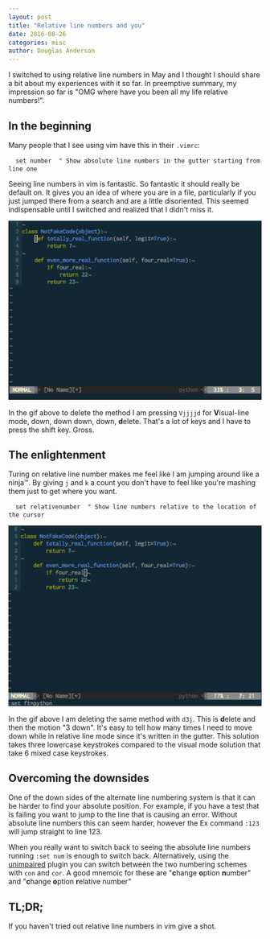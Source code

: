 ```yaml
---
layout: post
title: "Relative line numbers and you"
date: 2016-08-26
categories: misc
author: Douglas Anderson
---
```


I switched to using relative line numbers in May and I thought I should share a
bit about my experiences with it so far. In preemptive summary, my impression
so far is "OMG where have you been all my life relative numbers!".

## In the beginning

Many people that I see using vim have this in their `.vimrc`:

``` VimL
  set number  " Show absolute line numbers in the gutter starting from line one
```

Seeing line numbers in vim is fantastic. So fantastic it should really be
default on. It gives you an idea of where you are in a file, particularly if
you just jumped there from a search and are a little disoriented. This seemed
indispensable until I switched and realized that I didn't miss it.

![Absolute line numbers](/static/img/relative_line_numbers_absolute.gif)

In the gif above to delete the method I am pressing `Vjjjjd` for **V**isual-line
mode, down, down down, down, **d**elete. That's a lot of keys and I have to press
the shift key. Gross.

## The enlightenment

Turing on relative line number makes me feel like I am jumping around like a
ninja&trade;. By giving `j` and `k` a count you don't have to feel like you're
mashing them just to get where you want.

``` VimL
  set relativenumber  " Show line numbers relative to the location of the cursor
```

![Relative line numbers](/static/img/relative_line_numbers_relative.gif)

In the gif above I am deleting the same method with `d3j`. This is **d**elete and
then the motion "3 down". It's easy to tell how many times I need to move down
while in relative line mode since it's written in the gutter. This solution
takes three lowercase keystrokes compared to the visual mode solution that take
6 mixed case keystrokes.

## Overcoming the downsides

One of the down sides of the alternate line numbering system is that it can be
harder to find your absolute position. For example, if you have a test that is
failing you want to jump to the line that is causing an error. Without absolute
line numbers this can seem harder, however the Ex command `:123` will jump
straight to line 123.

When you really want to switch back to seeing the absolute line numbers running
`:set num` is enough to switch back. Alternatively, using the
[unimpaired][UNIMPAIRED] plugin you can switch between the two numbering
schemes with `con` and `cor`. A good mnemoic for these are "**c**hange **o**ption
**n**umber" and "**c**hange **o**ption **r**elative number"

## TL;DR;

If you haven't tried out relative line numbers in vim give a shot.

[UNIMPAIRED]: https://github.com/tpope/vim-unimpaired
